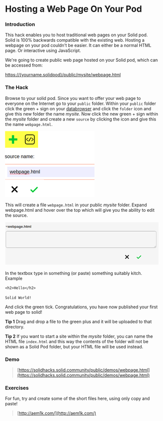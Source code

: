 # Hosting a Web Page On Your Pod

### Introduction

This hack enables you to host traditional web pages on your Solid pod.  Solid is 100% backwards compatible with the existing web.  Hosting a webpage on your pod couldn't be easier.  It can either be a normal HTML page.  Or interactive using JavaScript.

We're going to create public web page hosted on your Solid pod, which can be accessed from: 

[https://{yourname.solidpod}/public/mysite/webpage.html](https://{yourname.solidpod}/public/mysite/webpage.html)

### The Hack

Browse to your solid pod. Since you want to offer your web page to everyone on the Internet go to your `public` folder. Within your `public` folder click the green + sign on your [databrowser](https://github.com/solid/userguide) and click the `folder` icon and give this new folder the name _mysite_. Now click the new green + sign within the _mysite_ folder and create a new `source` by clicking the icon and give this the name `webpage.html`.

![Create a webpage with the databrowser](../.gitbook/assets/hacks-webpage.png)

This will create a file `webpage.html` in your public _mysite_ folder. Expand webpage.html and hover over the top which will give you the ability to edit the source.

![Edit webpage source](../.gitbook/assets/hacks-webpage-edit.png)

In the textbox type in something \(or paste\) something suitably kitch. Example

```text
<h2>Hello</h2>

Solid World!
```

And click the green tick. Congratulations, you have now published your first web page to solid!

**Tip 1** Drag and drop a file to the green plus and it will be uploaded to that directory.

**Tip 2** If you want to start a site within the _mysite_ folder, you can name the HTML file `index.html` and this way the contents of the folder will not be shown as a Solid Pod folder, but your HTML file will be used instead.

### Demo

> [https://solidhacks.solid.community/public/demos/webpage.html](https://solidhacks.solid.community/public/demos/webpage.html)

### Exercises

For fun, try and create some of the short files here, using only copy and paste!

> [http://aem1k.com/](http://aem1k.com/)

### 

